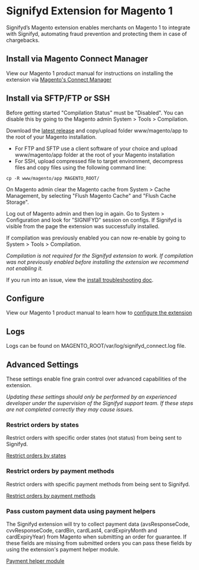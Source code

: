 # Signifyd Extension for Magento 1

Signifyd’s Magento extension enables merchants on Magento 1 to integrate with Signifyd, automating fraud prevention and protecting them in case of chargebacks.

## Install via Magento Connect Manager
View our Magento 1 product manual for instructions on installing the extension via [Magento's Connect Manager](https://www.signifyd.com/resources/manual/magento-v4-0/#installation)

## Install via SFTP/FTP or SSH

Before getting started "Compilation Status" must be "Disabled". You can disable this by going to the Magento admin System > Tools > Compilation. 

Download the [latest release](https://github.com/signifyd/magento1/releases/latest) and copy/upload folder www/magento/app to the root of your Magento installation.

- For FTP and SFTP use a client software of your choice and upload www/magento/app folder at the root of your Magento installation
- For SSH, upload compressed file to target environment, decompress files and copy files using the following command line:
```
cp -R www/magento/app MAGENTO_ROOT/
```

On Magento admin clear the Magento cache from System > Cache Management, by selecting "Flush Magento Cache" and "Flush Cache Storage".

Log out of Magento admin and then log in again. Go to System > Configuration and look for "SIGNIFYD" session on configs. If Signifyd is visible from the page the extension was successfully installed.

If compilation was previously enabled you can now re-enable by going to System > Tools > Compilation.

_Compilation is not required for the Signifyd extension to work. If compilation was not previously enabled before installing the extension we recommend not enabling it._

If you run into an issue, view the [install troubleshooting doc](docs/INSTALL-TROUBLESHOOT.md).

## Configure
View our Magento 1 product manual to learn how to [configure the extension](https://www.signifyd.com/resources/manual/magento-v4-0/#installation)

## Logs

Logs can be found on MAGENTO_ROOT/var/log/signifyd_connect.log file.

## Advanced Settings

These settings enable fine grain control over advanced capabilities of the extension.

_Updating these settings should only be performed by an experienced developer under the supervision of the Signifyd support team. If these steps are not completed correctly they may cause issues._

### Restrict orders by states

Restrict orders with specific order states (not status) from being sent to Signifyd.

[Restrict orders by states](docs/RESTRICT-STATES.md) 

### Restrict orders by payment methods

Restrict orders with specific payment methods from being sent to Signifyd.

[Restrict orders by payment methods](docs/RESTRICT-PAYMENTS.md) 

### Pass custom payment data using payment helpers

The Signifyd extension will try to collect payment data (avsResponseCode, cvvResponseCode, cardBin, cardLast4, cardExpiryMonth and cardExpiryYear) from Magento when submitting an order for guarantee. If these fields are missing from submitted orders you can pass these fields by using the extension's payment helper module. 

[Payment helper module](docs/PAYMENT-DETAILS.md)
